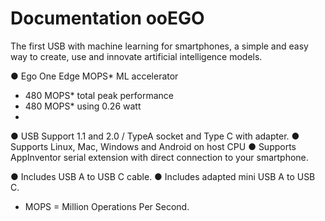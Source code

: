 # Documentation ooEGO
The first USB with machine learning for smartphones, a simple and 
easy way to create, use and innovate artificial intelligence models.

● Ego One Edge MOPS* ML accelerator
- 480 MOPS* total peak performance
- 480 MOPS* using 0.26 watt
- 
● USB Support 1.1 and 2.0 / TypeA socket and Type C with adapter.
● Supports Linux, Mac, Windows and Android on host CPU
● Supports AppInventor serial extension with direct
connection to your smartphone.

● Includes USB A to USB C cable.
● Includes adapted mini USB A to USB C.

 * MOPS = Million Operations Per Second.

